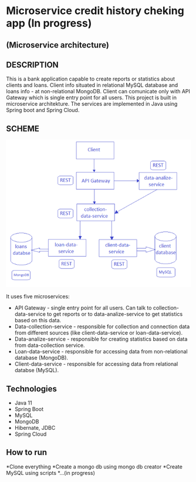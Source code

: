 Microservice credit history cheking app (In progress)
=====================================================

(Microservice architecture)
---------------------------

DESCRIPTION
-----------

This is a bank application capable to create reports or statistics about clients and loans. Client info situated in relational MySQL database and loans info - at non-relational MongoDB. Client can comunicate only with API Gateway which is single entry point for all users. This project is built in microservice architekture. The services are implemented in Java using Spring boot and Spring Cloud.

SCHEME
-------
<p align="center">
  <a href ="##"><img alt="spring_vue" src="https://github.com/artsiomandryianau/credit-history-checking-app/blob/master/images/scheme.png"></a></p>
  
It uses five microservices:
- API Gateway - single entry point for all users. Can talk to collection-data-service to get reports or to data-analize-service to get statistics based on this data.
- Data-collection-service - responsible for collection and connection data from different sources (like client-data-service or loan-data-service).
- Data-analize-service - responsible for creating statistics based on data from data-collection service.
- Loan-data-service - responsible for accessing data from non-relational database (MongoDB).
- Client-data-service - responsible for accessing data from relational databse (MySQL).

Technologies
------------
- Java 11
- Spring Boot
- MySQL
- MongoDB
- Hibernate, JDBC
- Spring Cloud

How to run
----------
*Clone everything
*Create a mongo db using mongo db creator
*Create MySQL using scripts
*...(in progress)
